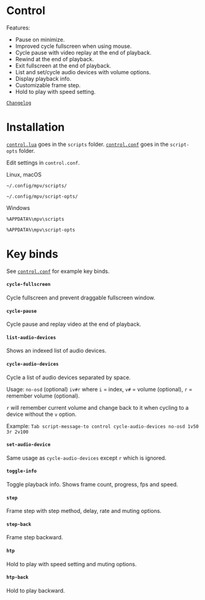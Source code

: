 # Control

Features:
- Pause on minimize.
- Improved cycle fullscreen when using mouse.
- Cycle pause with video replay at the end of playback.
- Rewind at the end of playback.
- Exit fullscreen at the end of playback.
- List and set/cycle audio devices with volume options.
- Display playback info.
- Customizable frame step.
- Hold to play with speed setting.

[`Changelog`](CHANGELOG.md)

# Installation

[`control.lua`](https://raw.githubusercontent.com/oe-d/control/master/control.lua) goes in the `scripts` folder.
[`control.conf`](https://raw.githubusercontent.com/oe-d/control/master/control.conf) goes in the `script-opts` folder.

Edit settings in `control.conf`.

Linux, macOS

`~/.config/mpv/scripts/`

`~/.config/mpv/script-opts/`

Windows

`%APPDATA%\mpv\scripts`

`%APPDATA%\mpv\script-opts`

# Key binds

See [`control.conf`](https://github.com/oe-d/control/blob/master/control.conf) for example key binds.

#### `cycle-fullscreen`
Cycle fullscreen and prevent draggable fullscreen window.

#### `cycle-pause`
Cycle pause and replay video at the end of playback.

#### `list-audio-devices`
Shows an indexed list of audio devices.

#### `cycle-audio-devices`
Cycle a list of audio devices separated by space.

Usage: `no-osd` (optional) `iv#r` where `i` = index, `v#` = volume (optional), `r` = remember volume (optional).

`r` will remember current volume and change back to it when cycling to a device without the `v` option.

Example: `Tab script-message-to control cycle-audio-devices no-osd 1v50 3r 2v100`

#### `set-audio-device`
Same usage as `cycle-audio-devices` except `r` which is ignored.

#### `toggle-info`
Toggle playback info. Shows frame count, progress, fps and speed.

#### `step`
Frame step with step method, delay, rate and muting options.

#### `step-back`
Frame step backward.

#### `htp`
Hold to play with speed setting and muting options.

#### `htp-back`
Hold to play backward.

